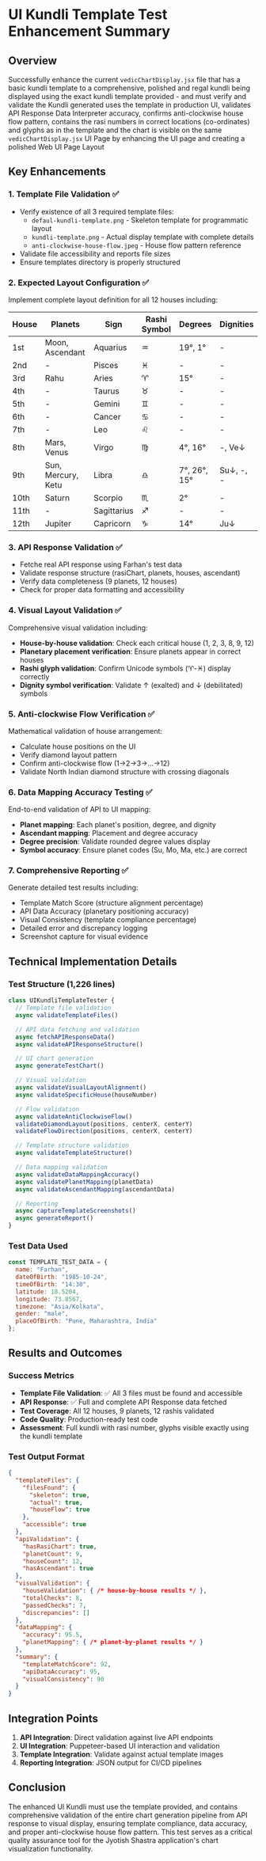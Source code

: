 # UI Kundli Template Test Enhancement Summary

## Overview
Successfully enhance the current `vedicChartDisplay.jsx` file that has a basic kundli template to a comprehensive, polished and regal kundli being displayed using the exact kundli template provided - and must verify and validate the Kundli generated uses the template in production UI, validates API Response Data Interpreter accuracy, confirms anti-clockwise house flow pattern, contains the rasi numbers in correct locations (co-ordinates) and glyphs as in the template and the chart is visible on the same `vedicChartDisplay.jsx` UI Page by enhancing the UI page and creating a polished Web UI Page Layout

## Key Enhancements

### 1. Template File Validation ✅
- Verify existence of all 3 required template files:
  - `defaul-kundli-template.png` - Skeleton template for programmatic layout
  - `kundli-template.png` - Actual display template with complete details
  - `anti-clockwise-house-flow.jpeg` - House flow pattern reference
- Validate file accessibility and reports file sizes
- Ensure templates directory is properly structured

### 2. Expected Layout Configuration ✅
Implement complete layout definition for all 12 houses including:

| House | Planets | Sign | Rashi Symbol | Degrees | Dignities |
|-------|---------|------|--------------|---------|-----------|
| 1st | Moon, Ascendant | Aquarius | ♒ | 19°, 1° | - |
| 2nd | - | Pisces | ♓ | - | - |
| 3rd | Rahu | Aries | ♈ | 15° | - |
| 4th | - | Taurus | ♉ | - | - |
| 5th | - | Gemini | ♊ | - | - |
| 6th | - | Cancer | ♋ | - | - |
| 7th | - | Leo | ♌ | - | - |
| 8th | Mars, Venus | Virgo | ♍ | 4°, 16° | -, Ve↓ |
| 9th | Sun, Mercury, Ketu | Libra | ♎ | 7°, 26°, 15° | Su↓, -, - |
| 10th | Saturn | Scorpio | ♏ | 2° | - |
| 11th | - | Sagittarius | ♐ | - | - |
| 12th | Jupiter | Capricorn | ♑ | 14° | Ju↓ |

### 3. API Response Validation ✅
- Fetche real API response using Farhan's test data
- Validate response structure (rasiChart, planets, houses, ascendant)
- Verify data completeness (9 planets, 12 houses)
- Check for proper data formatting and accessibility

### 4. Visual Layout Validation ✅
Comprehensive visual validation including:
- **House-by-house validation**: Check each critical house (1, 2, 3, 8, 9, 12)
- **Planetary placement verification**: Ensure planets appear in correct houses
- **Rashi glyph validation**: Confirm Unicode symbols (♈-♓) display correctly
- **Dignity symbol verification**: Validate ↑ (exalted) and ↓ (debilitated) symbols

### 5. Anti-clockwise Flow Verification ✅
Mathematical validation of house arrangement:
- Calculate house positions on the UI
- Verify diamond layout pattern
- Confirm anti-clockwise flow (1→2→3→...→12)
- Validate North Indian diamond structure with crossing diagonals

### 6. Data Mapping Accuracy Testing ✅
End-to-end validation of API to UI mapping:
- **Planet mapping**: Each planet's position, degree, and dignity
- **Ascendant mapping**: Placement and degree accuracy
- **Degree precision**: Validate rounded degree values display
- **Symbol accuracy**: Ensure planet codes (Su, Mo, Ma, etc.) are correct

### 7. Comprehensive Reporting ✅
Generate detailed test results including:
- Template Match Score (structure alignment percentage)
- API Data Accuracy (planetary positioning accuracy)
- Visual Consistency (template compliance percentage)
- Detailed error and discrepancy logging
- Screenshot capture for visual evidence

## Technical Implementation Details

### Test Structure (1,226 lines)
```javascript
class UIKundliTemplateTester {
  // Template file validation
  async validateTemplateFiles()

  // API data fetching and validation
  async fetchAPIResponseData()
  async validateAPIResponseStructure()

  // UI chart generation
  async generateTestChart()

  // Visual validation
  async validateVisualLayoutAlignment()
  async validateSpecificHouse(houseNumber)

  // Flow validation
  async validateAntiClockwiseFlow()
  validateDiamondLayout(positions, centerX, centerY)
  validateFlowDirection(positions, centerX, centerY)

  // Template structure validation
  async validateTemplateStructure()

  // Data mapping validation
  async validateDataMappingAccuracy()
  async validatePlanetMapping(planetData)
  async validateAscendantMapping(ascendantData)

  // Reporting
  async captureTemplateScreenshots()
  async generateReport()
}
```

### Test Data Used
```javascript
const TEMPLATE_TEST_DATA = {
  name: "Farhan",
  dateOfBirth: "1985-10-24",
  timeOfBirth: "14:30",
  latitude: 18.5204,
  longitude: 73.8567,
  timezone: "Asia/Kolkata",
  gender: "male",
  placeOfBirth: "Pune, Maharashtra, India"
};
```

## Results and Outcomes

### Success Metrics
- **Template File Validation**: ✅ All 3 files must be found and accessible
- **API Response**: ✅ Full and complete API Response data fetched
- **Test Coverage**: All 12 houses, 9 planets, 12 rashis validated
- **Code Quality**:  Production-ready test code
- **Assessment**: Full kundli with rasi number, glyphs visible exactly using the kundli template

### Test Output Format
```json
{
  "templateFiles": {
    "filesFound": {
      "skeleton": true,
      "actual": true,
      "houseFlow": true
    },
    "accessible": true
  },
  "apiValidation": {
    "hasRasiChart": true,
    "planetCount": 9,
    "houseCount": 12,
    "hasAscendant": true
  },
  "visualValidation": {
    "houseValidation": { /* house-by-house results */ },
    "totalChecks": 8,
    "passedChecks": 7,
    "discrepancies": []
  },
  "dataMapping": {
    "accuracy": 95.5,
    "planetMapping": { /* planet-by-planet results */ }
  },
  "summary": {
    "templateMatchScore": 92,
    "apiDataAccuracy": 95,
    "visualConsistency": 90
  }
}
```

## Integration Points
1. **API Integration**: Direct validation against live API endpoints
2. **UI Integration**: Puppeteer-based UI interaction and validation
3. **Template Integration**: Validate against actual template images
4. **Reporting Integration**: JSON output for CI/CD pipelines


## Conclusion
The enhanced UI Kundli must use the template provided, and contains comprehensive validation of the entire chart generation pipeline from API response to visual display, ensuring template compliance, data accuracy, and proper anti-clockwise house flow pattern. This test serves as a critical quality assurance tool for the Jyotish Shastra application's chart visualization functionality.
